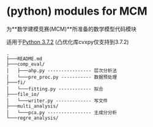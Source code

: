 # (python) modules for MCM

为**数学建模竞赛(MCM)**所准备的数学模型代码模块

适用于[<u>Python 3.7.2</u>](https://www.python.org/downloads/release/python-372/)
(凸优化库cvxpy仅支持到3.7.2)

```
.
├───README.md
├───comp_eval/
│   ├───ahp.py ---------------- 层次分析法
│   └───pre_proc.py ----------- 数据预处理
├───fi/
│   └───fitting.py ------------ 拟合
├───file_io/
│   └───writer.py ------------- 写文件
├───multi_analysis/
│   └───pca.py ---------------- 主成分分析
└───regre_analysis/
    
```